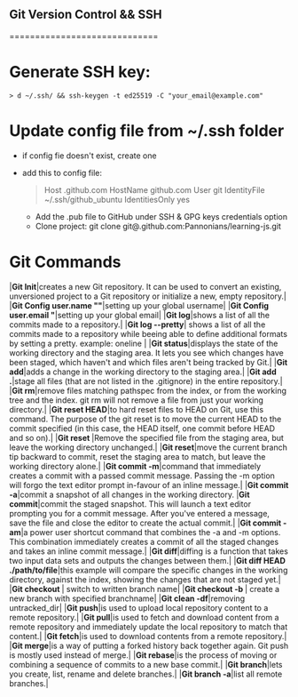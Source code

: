 ## Git Version Control && SSH
=============================

# Generate SSH key:

    > d ~/.ssh/ && ssh-keygen -t ed25519 -C "your_email@example.com"

# Update config file from ~/.ssh folder

 - if config fie doesn't exist, create one
 - add this to config file:
    
    > Host <name>.github.com
    > HostName github.com
    > User git
    > IdentityFile ~/.ssh/github_ubuntu
    > IdentitiesOnly yes


   * Add the .pub file to GitHub under SSH & GPG keys credentials option
   * Clone project: git clone git@<ime>.github.com:Pannonians/learning-js.git
  
  # Git Commands

|**Git Init**|creates a new Git repository. It can be used to convert an existing, unversioned project to a Git repository or initialize a new, empty repository.|
|**Git Config user.name "<name>"**|setting up your global username|
|**Git Config user.email "<email>**|setting up your global email|
|**Git log**|shows a list of all the commits made to a repository.|
|**Git log --pretty**| shows a list of all the commits made to a repository while beeing able to define additional formats by setting a pretty.
example: oneline <hash> <title-line>|
|**Git status**|displays the state of the working directory and the staging area. It lets you see which changes have been staged, which haven't and which files aren't being tracked by Git.|
|**Git add**|adds a change in  the working directory to the staging area.|
|**Git add .**|stage all files (that are not listed in the .gitignore) in the entire repository.|
|**Git rm**|remove files matching pathspec from the index, or from the working tree and the index. git rm will not remove a file from just your working directory.|
|**Git reset HEAD**|to hard reset files to HEAD on Git, use this command. The purpose of the git reset is to move the current HEAD to the commit specified (in this case, the HEAD itself, one commit before HEAD and so on).|
|**Git reset <file>**|Remove the specified file from the staging area, but leave the working directory unchanged.|
|**Git reset**|move the current branch tip backward to commit, reset the staging area to match, but leave the working directory alone.|
|**Git commit -m**|command that immediately creates a commit with a passed commit message. Passing the -m option will forgo the text editor prompt in-favour of an inline message.|
|**Git commit -a**|commit a snapshot of all changes in the working directory.
|**Git commit**|commit the staged snapshot. This will launch a text editor prompting you for a commit message. After you've entered a message, save the file and close the editor to create the actual commit.|
|**Git commit -am**|a power user shortcut command that combines the -a and -m options. This combination immediately creates a commit of all the staged changes and takes an inline commit message.|
|**Git diff**|diffing is a function that takes two input data sets and outputs the changes between them.|
|**Git diff HEAD ./path/to/file**|this example will compare the specific changes in the working directory, against the index, showing the changes that are not staged yet.|
|**Git checkout <branchname>**| switch to written branch name|
|**Git checkout -b <branchname>**| create a new branch with specified branchname|
|**Git clean -df**|removing untracked_dir|
|**Git push**|is used to upload local repository content to a remote repository.|
|**Git pull**|is used to fetch and download content from a remote repository and immediately update the local repository to match that content.|
|**Git fetch**|is used to download contents from a remote repository.|
|**Git merge**|is a way of putting a forked history back together again. Git push is mostly used instead of merge.|
|**Git rebase**|is the process of moving or combining a sequence of commits to a new base commit.|
|**Git branch**|lets you create, list, rename and delete branches.|
|**Git branch -a**|list all remote branches.|